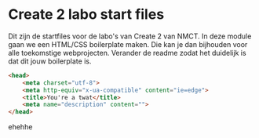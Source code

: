 # Create 2 labo start files
Dit zijn de startfiles voor de labo's van Create 2 van NMCT. In deze module gaan we een HTML/CSS boilerplate maken. Die kan je dan bijhouden voor alle toekomstige webprojecten. Verander de readme zodat het duidelijk is dat dit jouw boilerplate is.

```html
<head>
    <meta charset="utf-8">
    <meta http-equiv="x-ua-compatible" content="ie=edge">
    <title>You're a twat</title>
    <meta name="description" content="">
</head>
```

ehehhe
